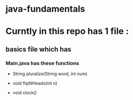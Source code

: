 # java-fundamentals
# Curntly in this repo has 1 file :
## basics file which has  
### Main.java has these functions
- String pluralize(String word, int num) 

- void flipNHeads(int n)
- void clock() 